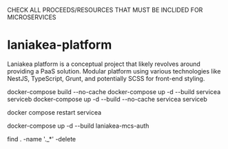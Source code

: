CHECK ALL PROCEEDS/RESOURCES THAT MUST BE INCLIDED FOR MICROSERVICES

# laniakea-platform
Laniakea platform is a conceptual project that likely revolves around providing a PaaS solution. Modular platform using various technologies like NestJS, TypeScript, Grunt, and potentially SCSS for front-end styling.



docker-compose build --no-cache <service-a> <service-b>
docker-compose up -d --build servicea serviceb
docker-compose up -d --build --no-cache servicea serviceb

docker compose restart servicea



docker-compose up -d --build laniakea-mcs-auth


find . -name '._*' -delete





<!---
DOC
npx compodoc -p tsconfig.json -s -w 

LOG
https://levelup.gitconnected.com/error-handling-and-logging-in-nestjs-best-practices-ecc871ade7d7

GUARDS
// https://github.com/ThomasOliver545/Blog-with-NestJS-and-Angular/blob/master/api/src/blog/service/blog.service.ts
// 1. https://docs.nestjs.com/guards
// 2. https://docs.nestjs.com/security/authentication
// 3. https://docs.nestjs.com/security/authorization


GIT

// display and sort Git branches by their last commit date
git for-each-ref --sort=-committerdate refs/heads/ --format="%(committerdate:short) %(refname:short)"














ASCII ART
https://patorjk.com/software/taag/#p=display&f=Graffiti&t=Type%20Something%20



Docker
docker login registry.hub.docker.com 


docker compose -f docker-compose.yml up -d
docker compose -f docker-compose.yml up -d <service1> <service2> <service...>


docker compose down -v


Cloud Stacks

GCP

Datastore
    https://hub.docker.com/r/mtlynch/firestore-emulator/
    https://joemugen.medium.com/how-to-develop-and-test-with-google-cloud-datastore-running-locally-7ebbc659b595
    https://stackoverflow.com/questions/54661757/google-datastore-unable-to-connect-inside-docker
    https://medium.com/@crip.popescu/running-gcp-pubsub-emulator-on-a-local-docker-environment-735c7f1e1f41
    https://cloud.google.com/datastore/docs/tools/datastore-emulator
    GUI:
        - datastore: https://github.com/GabiAxel/google-cloud-gui




Archtecture
https://learn.microsoft.com/en-us/azure/architecture/patterns/sharding

Silo - divide to conquer a PaaS platform




Database
    https://medium.com/@kumarabhishek0388/architecting-for-scale-part-1-load-balancing-sharding-and-replication-strategies-e6934e9e38f8

MongoDB
https://www.geeksforgeeks.org/how-to-seed-a-mongodb-database-using-docker-compose/



// OpenApi
// https://rehmat-sayany.medium.com/integrating-swagger-with-nestjs-a-step-by-step-guide-abd532743c43





BADGES
Como usar ícones e badges:
Markdown: Badges são frequentemente adicionados a arquivos README.md usando Markdown. Aqui está um exemplo de como adicionar um badge para a versão do NPM:

markdown
Copy code
![NPM Version](https://img.shields.io/npm/v/@nestjs/core.svg)
HTML: Você também pode usar HTML para adicionar badges:

html
Copy code
<a href="https://www.npmjs.com/package/@nestjs/core" target="_blank">
   <img src="https://img.shields.io/npm/v/@nestjs/core.svg" alt="NPM Version">
</a>
Sites para criar e personalizar badges:
Shields.io: Este é o site mais popular para criar badges customizados. Você pode escolher entre uma variedade de ícones, cores, e estilos. Você pode até mesmo criar badges personalizados que mostrem informações específicas sobre seu projeto.

BadgeMaker: Outra ferramenta útil para criar badges com suporte a várias integrações, como NPM, CI/CD, GitHub, etc.

SimpleIcons: Fornece ícones SVG para várias marcas populares, que você pode usar como parte de seus badges.

Exemplo de como criar um badge customizado no Shields.io:
Acesse o Shields.io. 
Escolha o estilo e o tipo de badge que deseja criar.
Customize o texto, cor, ícone, e outros parâmetros.
O site irá gerar a URL do badge, que você pode adicionar ao seu README.md usando Markdown ou HTML.


https://shields.io/
https://badgen.net/
https://simpleicons.org/

--->                                                                               
